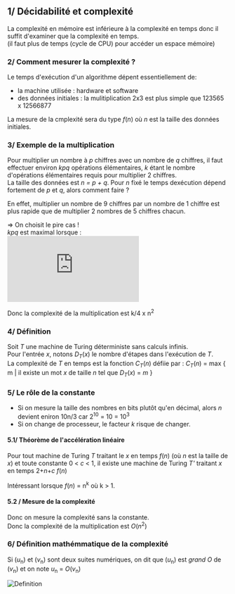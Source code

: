 ## 1/ Décidabilité et complexité  

La complexité en mémoire est inférieure à la complexité en temps donc il suffit d'examiner que la complexité en temps.  
(il faut plus de temps (cycle de CPU) pour accéder un espace mémoire)  

### 2/ Comment mesurer la complexité ?

Le temps d'exécution d'un algorithme dépent essentiellement de:
- la machine utilisée : hardware et software
- des données initiales : la mulitiplication 2x3 est plus simple que 123565 x 12566877  

La mesure de la cmplexité sera du type _f_(_n_) où _n_ est la taille des données initiales. 

### 3/ Exemple de la multiplication

Pour multiplier un nombre à  _p_ chiffres avec un nombre de _q_ chiffres, il faut effectuer environ _kpq_ opérations élémentaires, _k_ étant le nombre d'opérations élémentaires requis pour multiplier 2 chiffres.  
La taille des données est _n = p + q_. Pour _n_ fixé le temps dexécution dépend fortement de _p_ et _q_, alors comment faire ?  

En effet, multiplier un nombre de 9 chiffres par un nombre de 1 chiffre est plus rapide que de multiplier 2 nombres de 5 chiffres chacun. 

=> On choisit le pire cas !   
_kpq_ est maximal lorsque :  
![\Large p=q=\frac{n}{2}](https://latex.codecogs.com/svg.latex?p%3Dq%3D%5Cfrac%7Bn%7D%7B2%7D)  

Donc la complexité de la multiplication est k/4 x n<sup>2</sup>

### 4/ Définition

Soit _T_ une machine de Turing déterministe sans calculs infinis.  
Pour l'entrée _x_, notons _D_<sub><i>T</i></sub>(_x_) le nombre d'étapes dans l'exécution de _T_.  
La complexité de _T_ en temps est la fonction _C_<sub><i>T</i></sub>(_n_) défiie par : 
_C_<sub><i>T</i></sub>(_n_)  = max { m | il existe un mot _x_ de taille _n_ tel que _D_<sub><i>T</i></sub>(_x_) = _m_ }

### 5/ Le rôle de la constante

- Si on mesure la taille des nombres en bits plutôt qu'en décimal, alors _n_ devient eniron 10n/3 car 2<sup>10</sup> = 10 = 10<sup>3</sup> 
- Si on change de processeur, le facteur _k_ risque de changer.  

#### 5.1/ Théorème de l'accélération linéaire

Pour tout machine de Turing _T_ traitant le _x_ en temps _f_(_n_) (où _n_ est la taille de _x_) et toute constante 0 < _c_ < 1, il existe une machine de Turing _T'_ traitant _x_ en temps 2+_n_+_c_ _f_(_n_)  

Intéressant lorsque _f_(_n_) = n<sup>k</sup> où k > 1. 

#### 5.2 / Mesure de la complexité 

Donc on mesure la complexité sans la constante.  
Donc la complexité de la multiplication est _O_(_n_<sup>2</sup>)  


### 6/ Définition mathémmatique de la complexité

Si (_u_<sub>n</sub>) et (_v_<sub>n</sub>) sont deux suites numériques, on dit que (_u_<sub>n</sub>) est _grand O_ de (_v_<sub>n</sub>) et on note _u_<sub>n</sub> = _O_(_v_<sub>n</sub>)

![Definition](https://latex.codecogs.com/svg.latex?%5Cexists%20M%20%5Cin%20%5Cmathbb%7BR%7D%5E%7B+%7D%20,%20%5Cexists%20n_%7Bo%7D%20%5Cin%20%5Cmathbb%7BN%7D,%20%5Cforall%20n%20>%20n_%7Bo%7D,%20%5Cmid%20u_%7Bn%7D%20%5Cmid%20%5Cleqslant%20n%20%5Cmid%20v_%7Bn%7D%20%5Cmid)











